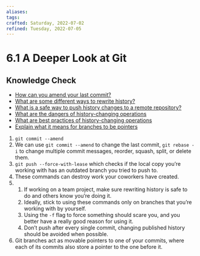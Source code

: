 ```yaml
---
aliases: 
tags: 
crafted: Saturday, 2022-07-02
refined: Tuesday, 2022-07-05
---
```


# 6.1 A Deeper Look at Git

## Knowledge Check

- [How can you amend your last commit?](https://git-scm.com/book/en/v2/Git-Basics-Undoing-Things)
- [What are some different ways to rewrite history?](https://git-scm.com/book/en/v2/Git-Tools-Rewriting-History)
- [What is a safe way to push history changes to a remote repository?](https://www.theodinproject.com/lessons/ruby-a-deeper-look-at-git#force-with-lease)
- [What are the dangers of history-changing operations](https://www.theodinproject.com/lessons/ruby-a-deeper-look-at-git#dangers)
- [What are best practices of history-changing operations](https://www.theodinproject.com/lessons/ruby-a-deeper-look-at-git#best-practices)
- [Explain what it means for branches to be pointers](https://git-scm.com/book/en/v2/Git-Branching-Branches-in-a-Nutshell)

1. `git commit --amend`
2. We can use `git commit --amend` to change the last commit, `git rebase -i` to change multiple commit messages, reorder, squash, split, or delete them.
3. `git push --force-with-lease` which checks if the local copy you’re working with has an outdated branch you tried to push to.
4. These commands can destroy work your coworkers have created.
5. 1. If working on a team project, make sure rewriting history is safe to do and others know you’re doing it.
	2. Ideally, stick to using these commands only on branches that you’re working with by yourself.
	3. Using the `-f` flag to force something should scare you, and you better have a really good reason for using it.
	4. Don’t push after every single commit, changing published history should be avoided when possible.
6. Git branches act as movable pointers to one of your commits, where each of its commits also store a pointer to the one before it.
